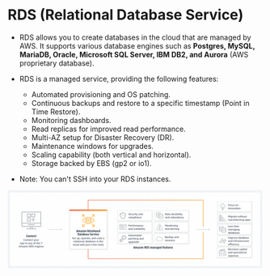 # RDS (Relational Database Service)

- RDS allows you to create databases in the cloud that are managed by AWS. It supports various database engines such as **Postgres, MySQL, MariaDB, Oracle, Microsoft SQL Server, IBM DB2, and Aurora** (AWS proprietary database).

- RDS is a managed service, providing the following features:
    - Automated provisioning and OS patching.
    - Continuous backups and restore to a specific timestamp (Point in Time Restore).
    - Monitoring dashboards.
    - Read replicas for improved read performance.
    - Multi-AZ setup for Disaster Recovery (DR).
    - Maintenance windows for upgrades.
    - Scaling capability (both vertical and horizontal).
    - Storage backed by EBS (gp2 or io1).

- Note: You can't SSH into your RDS instances.

![RDS](../z_resources/images/rds/rds.png)